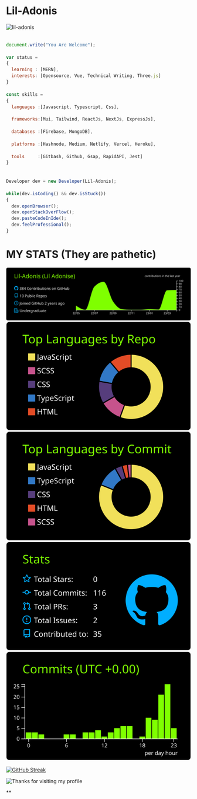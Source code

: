 # Lil-Adonis
<p align="left"> <img src="https://komarev.com/ghpvc/?username=lil-adonis&label=Profile%20views&color=0e75b6&style=flat" alt="lil-adonis" /> </p>

```js

document.write("You Are Welcome");

var status = 
{ 
  learning : [MERN],
  interests: [Opensource, Vue, Technical Writing, Three.js]
}

const skills = 
{
  languages :[Javascript, Typescript, Css],
  
  frameworks:[Mui, Tailwind, ReactJs, NextJs, ExpressJs],

  databases :[Firebase, MongoDB],
  
  platforms :[Hashnode, Medium, Netlify, Vercel, Heroku],
  
  tools     :[Gitbash, Github, Gsap, RapidAPI, Jest]
}


Developer dev = new Developer(Lil-Adonis);

while(dev.isCoding() && dev.isStuck())  
{
  dev.openBrowser();
  dev.openStackOverFlow();
  dev.pasteCodeInIde();
  dev.feelProfessional();
}

```


# MY STATS (They are pathetic)

[![](https://raw.githubusercontent.com/Lil-Adonis/Lil-Adonis/master/profile-summary-card-output/chartreuse_dark/0-profile-details.svg)](https://github.com/vn7n24fzkq/github-profile-summary-cards)
[![](https://raw.githubusercontent.com/Lil-Adonis/Lil-Adonis/master/profile-summary-card-output/chartreuse_dark/1-repos-per-language.svg)](https://github.com/vn7n24fzkq/github-profile-summary-cards) [![](https://raw.githubusercontent.com/Lil-Adonis/Lil-Adonis/master/profile-summary-card-output/chartreuse_dark/2-most-commit-language.svg)](https://github.com/vn7n24fzkq/github-profile-summary-cards)
[![](https://raw.githubusercontent.com/Lil-Adonis/Lil-Adonis/master/profile-summary-card-output/chartreuse_dark/3-stats.svg)](https://github.com/vn7n24fzkq/github-profile-summary-cards) [![](https://raw.githubusercontent.com/Lil-Adonis/Lil-Adonis/master/profile-summary-card-output/chartreuse_dark/4-productive-time.svg)](https://github.com/vn7n24fzkq/github-profile-summary-cards)

[![GitHub Streak](https://streak-stats.demolab.com?user=Lil-Adonis&theme=chartreuse-dark&hide_border=true&border_radius=50&card_width=700)](https://git.io/streak-stats)

<img height="120" alt="Thanks for visiting my profile" width="100%" src="https://github.com/dibyendu415/dibyendu415/blob/master/marquee.svg" />

**

